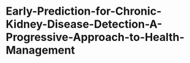 # Early-Prediction-for-Chronic-Kidney-Disease-Detection-A-Progressive-Approach-to-Health-Management
